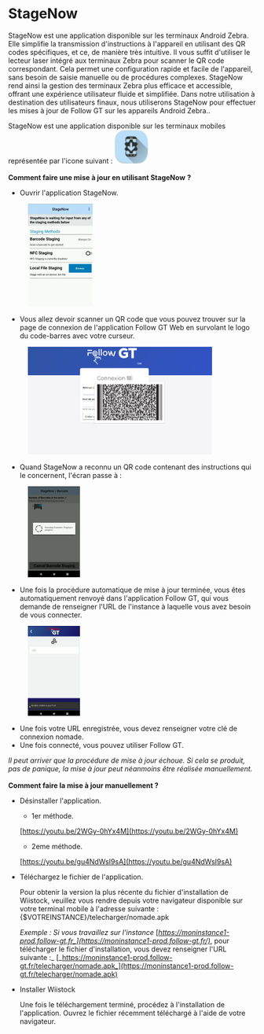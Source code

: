 # StageNow

StageNow est une application disponible sur les terminaux Android Zebra. Elle simplifie la transmission d'instructions à l'appareil en utilisant des QR codes spécifiques, et ce, de manière très intuitive. Il vous suffit d'utiliser le lecteur laser intégré aux terminaux Zebra pour scanner le QR code correspondant. Cela permet une configuration rapide et facile de l'appareil, sans besoin de saisie manuelle ou de procédures complexes. StageNow rend ainsi la gestion des terminaux Zebra plus efficace et accessible, offrant une expérience utilisateur fluide et simplifiée. Dans notre utilisation à destination des utilisateurs finaux, nous utiliserons StageNow pour effectuer les mises à jour de Follow GT sur les appareils Android Zebra..

StageNow est une application disponible sur les terminaux mobiles représentée par l'icone suivant : ![](<../.gitbook/assets/image (2).png>)\
\
&#x20;**Comment faire une mise à jour en utilisant StageNow** **?**

* Ouvrir l'application StageNow.&#x20;

<figure><img src="../.gitbook/assets/image (2) (1).png" alt="" width="132"><figcaption></figcaption></figure>

* Vous allez devoir scanner un QR code que vous pouvez trouver sur la page de connexion de l'application Follow GT Web en survolant le logo du code-barres avec votre curseur.

<figure><img src="../.gitbook/assets/image (1) (1).png" alt="" width="375"><figcaption></figcaption></figure>

* Quand StageNow a reconnu un QR code contenant des instructions qui le concernent, l'écran passe à :

<figure><img src="../.gitbook/assets/image (3).png" alt="" width="106"><figcaption></figcaption></figure>

* Une fois la procédure automatique de mise à jour terminée, vous êtes automatiquement renvoyé dans l'application Follow GT, qui vous demande de renseigner l'URL de l'instance à laquelle vous avez besoin de vous connecter.

<figure><img src="../.gitbook/assets/image (4).png" alt="" width="106"><figcaption></figcaption></figure>

* Une fois votre URL enregistrée, vous devez renseigner votre clé de connexion nomade.
* Une fois connecté, vous pouvez utiliser Follow GT.

_Il peut arriver que la procédure de mise à jour échoue. Si cela se produit, pas de panique, la mise à jour peut néanmoins être réalisée manuellement._\
\
**Comment faire la mise à jour manuellement ?**

*   Désinstaller l'application.&#x20;

    * 1er méthode.

    [https://youtu.be/2WGy-0hYx4M](https://youtu.be/2WGy-0hYx4M)

    * 2eme méthode.

    [https://youtu.be/gu4NdWsI9sA](https://youtu.be/gu4NdWsI9sA)



*   Téléchargez le fichier de l'application.

    Pour obtenir la version la plus récente du fichier d'installation de Wiistock, veuillez vous rendre depuis votre navigateur disponible sur votre terminal mobile à l'adresse suivante : {$VOTREINSTANCE}/telecharger/nomade.apk

    _Exemple : Si vous travaillez sur l'instance_ [_https://moninstance1-prod.follow-gt.fr_](https://moninstance1-prod.follow-gt.fr/)_, pour télécharger le fichier d'installation, vous devez renseigner l'URL suivante :_ [_https://moninstance1-prod.follow-gt.fr/telecharger/nomade.apk_](https://moninstance1-prod.follow-gt.fr/telecharger/nomade.apk)



*   Installer Wiistock

    Une fois le téléchargement terminé, procédez à l'installation de l'application. Ouvrez le fichier récemment téléchargé à l'aide de votre navigateur.

